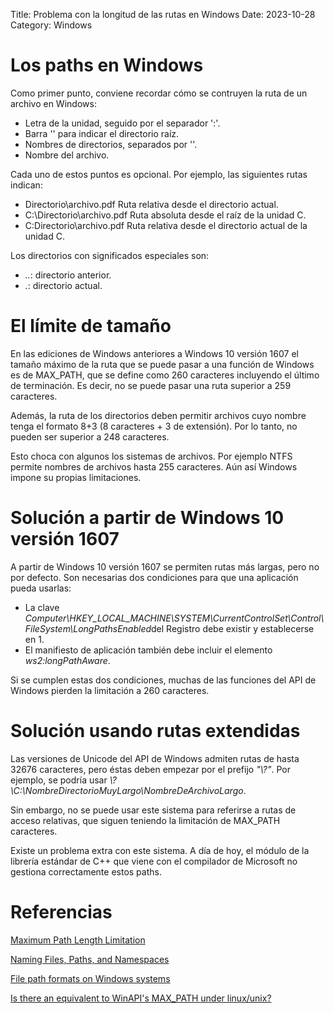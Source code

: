 Title: Problema con la longitud de las rutas en Windows
Date: 2023-10-28
Category: Windows


# Los paths en Windows

Como primer punto, conviene recordar cómo se contruyen la ruta de un archivo en Windows:

 - Letra de la unidad, seguido por el separador ':'.
 - Barra '\' para indicar el directorio raíz.
 - Nombres de directorios, separados por '\'.
 - Nombre del archivo.

Cada uno de estos puntos es opcional.
Por ejemplo, las siguientes rutas indican:

- Directorio\archivo.pdf	Ruta relativa desde el directorio actual.
- C:\Directorio\archivo.pdf	Ruta absoluta desde el raíz de la unidad C.
- C:Directorio\archivo.pdf	Ruta relativa desde el directorio actual de la unidad C.

Los directorios con significados especiales son:
 - *..*: directorio anterior.
 - *.*: directorio actual.


# El límite de tamaño

En las ediciones de Windows anteriores a Windows 10 versión 1607
el tamaño máximo de la ruta que se puede pasar a una función de Windows es de MAX_PATH, 
que se define como 260 caracteres incluyendo el último de terminación.
Es decir, no se puede pasar una ruta superior a 259 caracteres.

Además, la ruta de los directorios deben permitir archivos cuyo nombre tenga el formato 8+3 (8 caracteres + 3 de extensión). 
Por lo tanto, no pueden ser superior a 248 caracteres.

Esto choca con algunos los sistemas de archivos. 
Por ejemplo NTFS permite nombres de archivos hasta 255 caracteres.
Aún así Windows impone su propias limitaciones.


# Solución a partir de Windows 10 versión 1607

A partir de Windows 10 versión 1607 se permiten rutas más largas, pero no por defecto.
Son necesarias dos condiciones para que una aplicación pueda usarlas:

- La clave *Computer\HKEY_LOCAL_MACHINE\SYSTEM\CurrentControlSet\Control\FileSystem\LongPathsEnabled*del Registro debe existir y establecerse en 1.
- El manifiesto de aplicación también debe incluir el elemento *ws2:longPathAware*.

Si se cumplen estas dos condiciones, muchas de las funciones del API de Windows pierden la limitación a 260 caracteres.


# Solución usando rutas extendidas

Las versiones de Unicode del API de Windows admiten rutas de hasta 32676 caracteres, pero éstas deben empezar por el prefijo *"\\?\"*.
Por ejemplo, se podría usar *\\?\C:\NombreDirectorioMuyLargo\NombreDeArchivoLargo*.

Sin embargo, no se puede usar este sistema para referirse a rutas de acceso relativas, que siguen teniendo la limitación de MAX_PATH caracteres.

Existe un problema extra con este sistema. 
A día de hoy, el módulo <filesystem> de la librería estándar de C++ que viene con el compilador de Microsoft no gestiona correctamente estos paths.


# Referencias

[Maximum Path Length Limitation](https://learn.microsoft.com/en-us/windows/win32/fileio/maximum-file-path-limitation?tabs=registry)

[Naming Files, Paths, and Namespaces](https://learn.microsoft.com/en-us/windows/win32/fileio/naming-a-file)

[File path formats on Windows systems](https://docs.microsoft.com/es-es/dotnet/standard/io/file-path-formats)

[Is there an equivalent to WinAPI's MAX_PATH under linux/unix?](https://stackoverflow.com/a/837855/218774)
